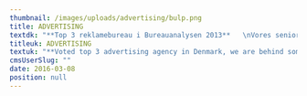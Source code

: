 ```yaml
---
thumbnail: /images/uploads/advertising/bulp.png
title: ADVERTISING
textdk: "**Top 3 reklamebureau i Bureauanalysen 2013**   \nVores seniorkreative udvikler medie-neutrale, organiserende ideer, der giver dig gennemtrængende kommunikation på tværs af medier. Vi står bag nogle af Danmarks mest populære kampagner, blandt andet IKEA \"Kvalitetstestet-af-hverdagen\", Tryg \"Det handler egentlig ikke om forsikring\" og Synoptik. Vi ved fra erfaring, at en rigtig god reklamefilm, med den rette cross media integration bogstaveligt talt kan ændre din forretning på en måned."
titleuk: ADVERTISING
textuk: "**Voted top 3 advertising agency in Denmark, we are behind some of Denmark´s most popular campaigns**   \nOur Senior Creatives develops media neutral, organizing ideas that gives you cut through communication in any media. We are the creatives behind i.e. IKEA \"Kvalitetstestet-af-hverdagen\", Tryg \"Det handler egentlig ikke om forsikring\" and Synoptik. We know from experience that an excellent TV commercial with good cross media integration can literally change your business in a month."
cmsUserSlug: ""
date: 2016-03-08 
position: null
---
```


